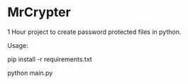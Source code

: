 # MrCrypter

1 Hour project to create password protected files in python.



Usage: 

pip install -r requirements.txt

python main.py
